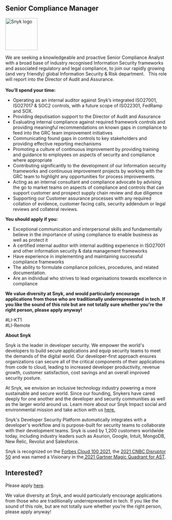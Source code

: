 Senior Compliance Manager 
---

<img src="https://res.cloudinary.com/snyk/image/upload/v1537345894/press-kit/brand/logo-black.png" width="100" alt="Snyk logo" />

<p><span style="font-weight: 400;">We are seeking a knowledgeable and proactive Senior Compliance Analyst with a broad base of industry recognised Information Security frameworks and associated regulatory and legal compliance, to join our rapidly growing (and very friendly) global Information Security &amp; Risk department. &nbsp; This role will report into the Director of Audit and Assurance.</span><span style="font-weight: 400;"><br></span><span style="font-weight: 400;"><br></span><strong>You’ll spend your time:</strong></p>
<ul>
<li style="font-weight: 400;"><span style="font-weight: 400;">Operating as an internal auditor against Snyk’s integrated ISO27001, ISO27017 &amp; SOC2 controls, with a future scope of ISO22301, FedRamp and SOX.&nbsp;</span></li>
<li style="font-weight: 400;"><span style="font-weight: 400;">Providing deputisation support to the Director of Audit and Assurance</span></li>
<li style="font-weight: 400;"><span style="font-weight: 400;">Evaluating internal compliance against required framework controls and providing meaningful recommendations on known gaps in compliance to feed into the GRC team improvement initiatives</span></li>
<li style="font-weight: 400;"><span style="font-weight: 400;">Communicating found gaps in controls to key stakeholders and providing effective reporting mechanisms</span></li>
<li style="font-weight: 400;"><span style="font-weight: 400;">Promoting a culture of continuous improvement by providing training and guidance to employees on aspects of security and compliance where appropriate</span></li>
<li style="font-weight: 400;"><span style="font-weight: 400;">Contributing significantly to the development of our Information security frameworks and continuous improvement projects by working with the GRC team to highlight any opportunities for process improvements.&nbsp;&nbsp;</span></li>
<li style="font-weight: 400;"><span style="font-weight: 400;">Acting as an internal consultant and compliance advocate by advising the go to market teams on aspects of compliance and controls that can support customer and prospect supply chain review and due diligence</span></li>
<li style="font-weight: 400;"><span style="font-weight: 400;">Supporting our Customer assurance processes with any required collation of evidence, customer facing calls, security addendum or legal reviews and collateral reviews.</span></li>
</ul>
<p><strong>You should apply if you:</strong></p>
<ul>
<li style="font-weight: 400;"><span style="font-weight: 400;">Exceptional communication and interpersonal skills and fundamentally believe in the importance of using compliance to enable business as well as protect it</span></li>
<li style="font-weight: 400;"><span style="font-weight: 400;">A certified internal auditor with internal auditing experience in ISO27001 and other information security &amp; data management frameworks</span></li>
<li style="font-weight: 400;"><span style="font-weight: 400;">Have experience in implementing and maintaining successful compliance frameworks&nbsp;</span></li>
<li style="font-weight: 400;"><span style="font-weight: 400;">The ability to formulate compliance policies, procedures, and related documentation.</span></li>
<li style="font-weight: 400;"><span style="font-weight: 400;">Are an individual who strives to lead organisations towards excellence in compliance</span></li>
</ul>
<p><strong>We value diversity at Snyk, and would particularly encourage applications from those who are traditionally underrepresented in tech. If you like the sound of this role but are not totally sure whether you're the right person, please apply anyway!</strong></p>
<p>#LI-KT1<br>#LI-Remote</p><div class="content-conclusion"><p><strong>About Snyk</strong></p>
<p><span style="font-weight: 400;">Snyk is the leader in developer security. We empower the world's developers to build secure applications and equip security teams to meet the demands of the digital world. Our developer-first approach ensures organizations can secure all of the critical components of their applications from code to cloud, leading to increased developer productivity, revenue growth, customer satisfaction, cost savings and an overall improved security posture.&nbsp;</span></p>
<p><span style="font-weight: 400;">At Snyk, we envision an inclusive technology industry powering a more sustainable and secure world.</span> <span style="font-weight: 400;">Since our founding, Snykers have cared deeply for one another and the developer and security communities as well as the larger world around us. Learn more about our Snyk Impact social and environmental mission and take action with us </span><a href="https://snyk.io/about/snyk-impact/"><span style="font-weight: 400;">here.</span></a></p>
<p><span style="font-weight: 400;">Snyk's Developer Security Platform automatically integrates with a developer's workflow and is purpose-built for security teams to collaborate with their development teams. Snyk is used by 1,200 customers worldwide today, including industry leaders such as Asurion, Google, Intuit, MongoDB, New Relic, Revolut and Salesforce.</span></p>
<p><span style="font-weight: 400;">Snyk is recognized on the </span><a href="https://www.forbes.com/cloud100/#6f24b5ba5f94"><span style="font-weight: 400;">Forbes Cloud 100 2021</span></a><span style="font-weight: 400;">, the </span><a href="https://www.cnbc.com/2021/05/25/these-are-the-2021-cnbc-disruptor-50-companies.html"><span style="font-weight: 400;">2021 CNBC Disruptor 50</span></a><span style="font-weight: 400;"> and was named a Visionary in the</span><a href="https://snyk.io/blog/snyk-visionary-2021-gartner-magic-quadrant-for-ast/"><span style="font-weight: 400;"> 2021 Gartner Magic Quadrant for AST</span></a><span style="font-weight: 400;">.</span></p></div>

Interested?
---

Please apply [here](https://boards.greenhouse.io/snyk/jobs/5827863002#app).

We value diversity at Snyk, and would particularly encourage applications from those who are traditionally underrepresented in tech.
If you like the sound of this role, but are not totally sure whether you’re the right person, please apply anyway!
